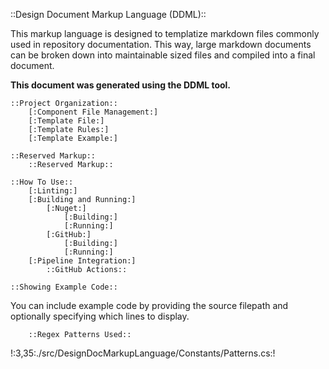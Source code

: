 ::Design Document Markup Language (DDML)::

This markup language is designed to templatize markdown files commonly used in repository documentation. This way, large markdown documents can be broken down into maintainable sized files and compiled into a final document. 

**This document was generated using the DDML tool.**

    ::Project Organization::
        [:Component File Management:]
        [:Template File:]
        [:Template Rules:]
        [:Template Example:]

    ::Reserved Markup::
        ::Reserved Markup::

    ::How To Use::
        [:Linting:]
        [:Building and Running:]
            [:Nuget:]
                [:Building:]
                [:Running:]
            [:GitHub:]
                [:Building:]
                [:Running:]
        [:Pipeline Integration:]
            ::GitHub Actions::

    ::Showing Example Code::

You can include example code by providing the source filepath and optionally specifying which lines to display.

        ::Regex Patterns Used::

!:3,35:./src/DesignDocMarkupLanguage/Constants/Patterns.cs:!